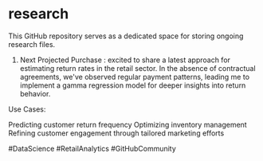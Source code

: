 # research
This GitHub repository serves as a dedicated space for storing ongoing research files.

1. Next Projected Purchase : excited to share a latest approach for estimating return rates in the retail sector. In the absence of contractual agreements, we've observed regular payment patterns, leading me to implement a gamma regression model for deeper insights into return behavior.

Use Cases:

Predicting customer return frequency
Optimizing inventory management
Refining customer engagement through tailored marketing efforts

#DataScience #RetailAnalytics #GitHubCommunity





